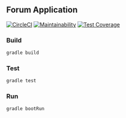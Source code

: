 ## Forum Application

[![CircleCI](https://circleci.com/gh/rribeiro1/forum-kotlin-spring-boot/tree/master.svg?style=svg)](https://circleci.com/gh/rribeiro1/forum-kotlin-spring-boot/tree/master)
[![Maintainability](https://api.codeclimate.com/v1/badges/6cdcb074e10579edd89f/maintainability)](https://codeclimate.com/github/rribeiro1/forum-kotlin-spring-boot/maintainability)
[![Test Coverage](https://api.codeclimate.com/v1/badges/6cdcb074e10579edd89f/test_coverage)](https://codeclimate.com/github/rribeiro1/forum-kotlin-spring-boot/test_coverage)

### Build

```sh
gradle build
```

### Test

```sh
gradle test
```

### Run

```sh
gradle bootRun
```
